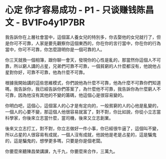 # 心定 你才容易成功 - P1 - 只谈赚钱陈昌文 - BV1Fo4y1P7BR

我告訴你在上層社會當中，這個富人養女兒的特別多，你去娶他的女兒就行了，但是你可不可靠，人家是要先觀察你這個東西的，你在你的言行當中，你在你的行為當中，你可不可靠，你怎麼證明你是一個可靠的人。

你三天就換一個相簿，跟你聊一會天，發現你的心性是亂的，那當然你這個人不可靠，所以窮人講的占星，兄弟們可靠不可靠，一個貧窮的人什麼都沒有，他說他占星對你好，可靠不可靠，他為什麼不可靠。

根據我開始講的這些思維模式，你們說他為什麼不可靠，他為什麼不可靠你們知道嗎，我告訴你，我已經告訴你們答案了，為什麼他不可靠，我告訴你為什麼窮人不可靠，因為他沒有其他的不變的籌碼，他這個心是很容易變的。

你明白吧，這個心，這個富人的心才是有定向的，一般貧窮的人的心他是亂變的，一個人的心要不變，那這個人他很容易就富了，對不對，你比如說，你從小立志當科學家，你後來立志當什麼，當司機，後來又立志創業。

後來又立志打工，對不對，你立志做好一件小事，你已經很牛逼了，這個叫不變，所以占星的人很容易有成就，一個人沒有成就，他說他是老是占星的，這是騙鬼的，這是騙鬼的，想學更多嗎，只要是你是個老闆。

你要麼來聽陳昌榮講課，九千九，你要麼來合作，三萬九。